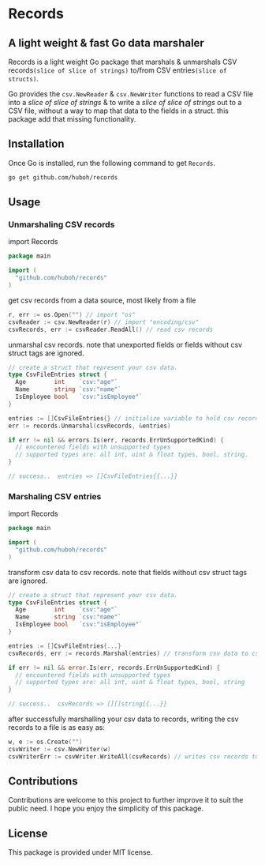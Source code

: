# Records

## A light weight & fast Go data marshaler

Records is a light weight Go package that marshals & unmarshals CSV records`(slice of slice of strings)` to/from CSV entries`(slice of structs)`.

Go provides the `csv.NewReader` & `csv.NewWriter` functions to read a CSV file into a *slice of slice of strings* & to write a *slice of slice of strings* out to a CSV file, without a way to map that data to the fields in a struct. this package add that missing functionality.

## Installation

Once Go is installed, run the following command to get `Records`.

```bash
go get github.com/huboh/records
```

## Usage

### Unmarshaling CSV records

import Records

```go
package main

import (
  "github.com/huboh/records"
)
```

get csv records from a data source, most likely from a file

```go
r, err := os.Open("") // import "os"
csvReader := csv.NewReader(r) // import "encoding/csv"
csvRecords, err := csvReader.ReadAll() // read csv records
```

unmarshal csv records. note that unexported fields or fields without csv struct tags are ignored.

```go
// create a struct that represent your csv data.
type CsvFileEntries struct {
  Age        int    `csv:"age"`
  Name       string `csv:"name"`
  IsEmployee bool   `csv:"isEmployee"`
}

entries := []CsvFileEntries{} // initialize variable to hold csv records
err := records.Unmarshal(csvRecords, &entries)

if err != nil && errors.Is(err, records.ErrUnSupportedKind) {
  // encountered fields with unsupported types
  // supported types are: all int, uint & float types, bool, string.
}

// success..  entries => []CsvFileEntries{{...}}
```

### Marshaling CSV entries

import Records

```go
package main

import (
  "github.com/huboh/records"
)
```

transform csv data to csv records. note that fields without csv struct tags are ignored.

```go
// create a struct that represent your csv data.
type CsvFileEntries struct {
  Age        int    `csv:"age"`
  Name       string `csv:"name"`
  IsEmployee bool   `csv:"isEmployee"`
}

entries := []CsvFileEntries{...}
csvRecords, err := records.Marshal(entries) // transform csv data to csv records

if err != nil && error.Is(err, records.ErrUnSupportedKind) {
  // encountered fields with unsupported types
  // supported types are: all int, uint & float types, bool, string
}

// success..  csvRecords => [][]string{{...}}
```

after successfully marshalling your csv data to records, writing the csv records to a file is as easy as:

```go
w, e := os.Create("")
csvWriter := csv.NewWriter(w)
csvWriterErr := csvWriter.WriteAll(csvRecords) // writes csv records to file
```

## Contributions

Contributions are welcome to this project to further improve it to suit the public need. I hope you enjoy the simplicity of this package.

## License

This package is provided under MIT license.
